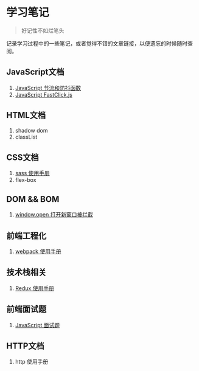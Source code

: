 # 学习笔记

> 好记性不如烂笔头

记录学习过程中的一些笔记，或者觉得不错的文章链接，以便遗忘的时候随时查阅。



## JavaScript文档

1. [JavaScript 节流和防抖函数](./javascript/throttle-debounce.md)
2. [JavaScript FastClick.js](./javascript/fast-click.md)

## HTML文档

1. shadow dom
2. classList

## CSS文档

1. [sass 使用手册](./css/sass.md)
2. flex-box

## DOM && BOM

1. [window.open 打开新窗口被拦截](./dom/window-open.md)

## 前端工程化

1. [webpack 使用手册](./frontend-projected/webpack.md)

## 技术栈相关
1. [Redux 使用手册](./web-frame/redux.md)

## 前端面试题

1. [JavaScript 面试题](./interview-questions/javascript.md)

## HTTP文档

1. http 使用手册
